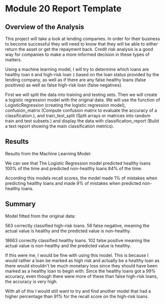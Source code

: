 # Module 20 Report Template

## Overview of the Analysis

This project will take a look at lending companies. In order for their business to become successful they will need to know that they will be able to either return the asset or get the repayment back. Credit risk analysis is a good way for companies to make a more informed decision in these types of matters.

Using a machine learning model, I will try to determine which loans are healthy loan `0` and  high-risk loan `1` based on the loan status provided by the lending company, as well as if there are any false healthy loans (false positives) as well as false high-risk loan (false negatives).

First we will split the data into training and testing sets. Then we will create a logistic regression model with the original data. We will use the function of LogisticRegression (creating the logistic regression model), confusion_matrix (Compute confusion matrix to evaluate the accuracy of a classification.), and train_test_split (Split arrays or matrices into random train and test subsets.) and display the data with classification_report (Build a text report showing the main classification metrics).



## Results

Results from the Machine Learning Model:











We can see that The Logistic Regression model predicted healthy loans 100% of the time and predicted non-healthy loans 84% of the time.

According this models recall scores, the model made 1% of mistakes when predicting healthy loans and made 9% of mistakes when predicted non-healthy loans.


## Summary

Model fitted from the original data:




563 correctly classified high-risk loans. 56 false negative, meaning the actual value is healthy and the predicted value is non-healthy. 

18663 correctly classified healthy loans. 102 false positive meaning the actual value is non-healthy and the predicted value is healthy.

If this were me, I would be fine with using this model. This is because I would rather a loan be marked as high risk and actually be a  healthy loan as there would shouldn't be much monetary loss since they should have been marked as a healthy loan to begin with. Since the healthy loans got a 99% accuracy, even though there were more of these than false high-risk loans, the accuracy is very high. 

With all of this I would still want to try and find another model that had a higher percentage than 91% for the recall score on the high-risk loans.
